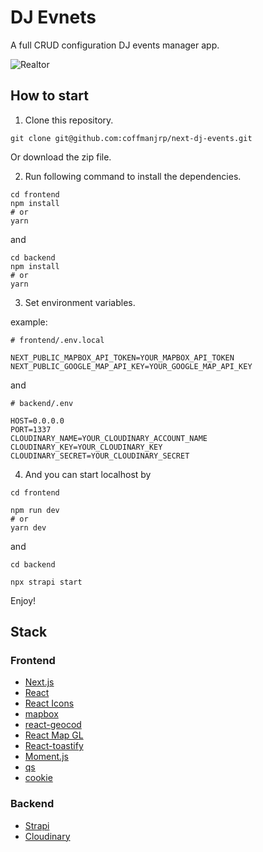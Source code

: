 # DJ Evnets

A full CRUD configuration DJ events manager app.

![Realtor](https://res.cloudinary.com/coffmanjrp-dev/image/upload/v1643676700/coffmanjrp.io/dj_events_0e91c5fa63.png)

## How to start

1. Clone this repository.

```
git clone git@github.com:coffmanjrp/next-dj-events.git
```

Or download the zip file.

2. Run following command to install the dependencies.

```
cd frontend
npm install
# or
yarn
```

and

```
cd backend
npm install
# or
yarn
```

3. Set environment variables.

example:

```
# frontend/.env.local

NEXT_PUBLIC_MAPBOX_API_TOKEN=YOUR_MAPBOX_API_TOKEN
NEXT_PUBLIC_GOOGLE_MAP_API_KEY=YOUR_GOOGLE_MAP_API_KEY
```

and

```
# backend/.env

HOST=0.0.0.0
PORT=1337
CLOUDINARY_NAME=YOUR_CLOUDINARY_ACCOUNT_NAME
CLOUDINARY_KEY=YOUR_CLOUDINARY_KEY
CLOUDINARY_SECRET=YOUR_CLOUDINARY_SECRET
```

4. And you can start localhost by

```
cd frontend

npm run dev
# or
yarn dev
```

and

```
cd backend

npx strapi start
```

Enjoy!

## Stack

### Frontend

- [Next.js](https://nextjs.org/)
- [React](https://reactjs.org/)
- [React Icons](https://react-icons.github.io/react-icons/)
- [mapbox](https://www.mapbox.com/)
- [react-geocod](https://github.com/shukerullah/react-geocode)
- [React Map GL](https://visgl.github.io/react-map-gl/)
- [React-toastify](https://fkhadra.github.io/react-toastify/introduction/)
- [Moment.js](https://momentjs.com/)
- [qs](https://github.com/ljharb/qs)
- [cookie](https://github.com/jshttp/cookie)

### Backend

- [Strapi](https://strapi.io/)
- [Cloudinary](https://cloudinary.com/)
